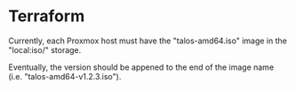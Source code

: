 # Terraform

Currently, each Proxmox host must have the "talos-amd64.iso" image in the
"local:iso/" storage.

Eventually, the version should be appened to the end of the image name (i.e. "talos-amd64-v1.2.3.iso").
